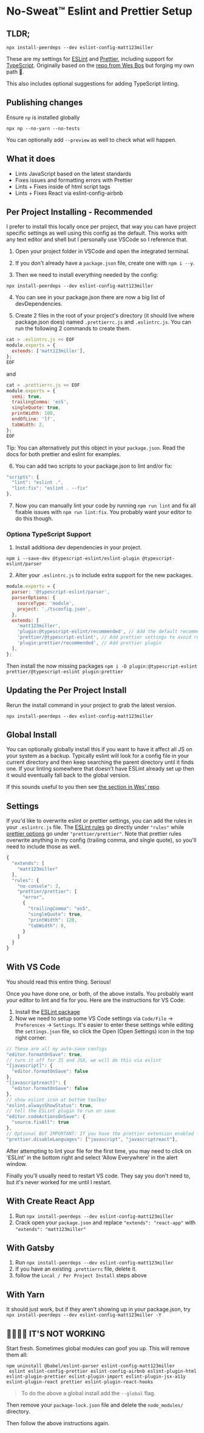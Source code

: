 # No-Sweat™ Eslint and Prettier Setup

## TLDR;

`npx install-peerdeps --dev eslint-config-matt123miller`

These are my settings for [ESLint](https://eslint.org/) and [Prettier](https://prettier.io/), including support for [TypeScript](https://www.typescriptlang.org/). Originally based on the [repo from Wes Bos](https://github.com/wesbos/eslint-config-wesbos) but forging my own path 🚀.

This also includes optional suggestions for adding TypeScript linting.

## Publishing changes

Ensure `np` is installed globally

`npx np --no-yarn --no-tests`

You can optionally add `--preview` as well to check what will happen.

## What it does

- Lints JavaScript based on the latest standards
- Fixes issues and formatting errors with Prettier
- Lints + Fixes inside of html script tags
- Lints + Fixes React via eslint-config-airbnb

## Per Project Installing - Recommended

I prefer to install this locally once per project, that way you can have project specific settings as well using this config as the default. This works with any text editor and shell but I personally use VSCode so I reference that.

1. Open your project folder in VSCode and open the integrated terminal.

2. If you don't already have a `package.json` file, create one with `npm i --y`.

3. Then we need to install everything needed by the config:

```
npx install-peerdeps --dev eslint-config-matt123miller
```

4. You can see in your package.json there are now a big list of devDependencies.

5. Create 2 files in the root of your project's directory (it should live where package.json does) named `.prettierrc.js` and `.eslintrc.js`. You can run the following 2 commands to create them.

```js
cat > .eslintrc.js << EOF
module.exports = {
  extends: ['matt123miller'],
};
EOF
```

and

```js
cat > .prettierrc.js << EOF
module.exports = {
  semi: true,
  trailingComma: 'es5',
  singleQuote: true,
  printWidth: 100,
  endOfLine: 'lf',
  tabWidth: 2,
};
EOF
```

Tip: You can alternatively put this object in your `package.json`. Read the docs for both prettier and eslint for examples.

6. You can add two scripts to your package.json to lint and/or fix:

```js
"scripts": {
  "lint": "eslint .",
  "lint:fix": "eslint . --fix"
},
```

7. Now you can manually lint your code by running `npm run lint` and fix all fixable issues with `npm run lint:fix`. You probably want your editor to do this though.

### Optiona TypeScript Support

1. Install additiona dev dependencies in your project.

```
npm i --save-dev @typescript-eslint/eslint-plugin @typescript-eslint/parser
```

2. Alter your `.eslintrc.js` to include extra support for the new packages.

```js
module.exports = {
  parser: '@typescript-eslint/parser',
  parserOptions: {
    sourceType: 'module',
    project: './tsconfig.json',
  },
  extends: [
    'matt123miller',
    'plugin:@typescript-eslint/recommended', // Add the default recommendations @typescript-eslint/eslint-plugin
    'prettier/@typescript-eslint', // Add prettier settings to avoid rules conflicts @typescript-eslint/eslint-plugin
    'plugin:prettier/recommended', // Add prettier plugin
  ],
};
```

Then install the now missing packages `npm i -D plugin:@typescript-eslint prettier/@typescript-eslint plugin:prettier`

## Updating the Per Project Install

Rerun the install command in your project to grab the latest version.

`npx install-peerdeps --dev eslint-config-matt123miller`

## Global Install

You can optionally globally install this if you want to have it affect all JS on your system as a backup. Typically eslint will look for a config file in your current directory and then keep searching the parent directory until it finds one. If your linting somewhere that doesn't have ESLint already set up then it would eventually fall back to the global version.

If this sounds useful to you then see [the section in Wes' repo](https://github.com/wesbos/eslint-config-wesbos#global-install).

## Settings

If you'd like to overwrite eslint or prettier settings, you can add the rules in your `.eslintrc.js` file. The [ESLint rules](https://eslint.org/docs/rules/) go directly under `"rules"` while [prettier options](https://prettier.io/docs/en/options.html) go under `"prettier/prettier"`. Note that prettier rules overwrite anything in my config (trailing comma, and single quote), so you'll need to include those as well.

```js
{
  "extends": [
    "matt123miller"
  ],
  "rules": {
    "no-console": 2,
    "prettier/prettier": [
      "error",
      {
        "trailingComma": "es5",
        "singleQuote": true,
        "printWidth": 120,
        "tabWidth": 8,
      }
    ]
  }
}
```

## With VS Code

You should read this entire thing. Serious!

Once you have done one, or both, of the above installs. You probably want your editor to lint and fix for you. Here are the instructions for VS Code:

1. Install the [ESLint package](https://marketplace.visualstudio.com/items?itemName=dbaeumer.vscode-eslint)
2. Now we need to setup some VS Code settings via `Code/File` → `Preferences` → `Settings`. It's easier to enter these settings while editing the `settings.json` file, so click the Open (Open Settings) icon in the top right corner:

```js
// These are all my auto-save configs
"editor.formatOnSave": true,
// turn it off for JS and JSX, we will do this via eslint
"[javascript]": {
  "editor.formatOnSave": false
},
"[javascriptreact]": {
  "editor.formatOnSave": false
},
// show eslint icon at bottom toolbar
"eslint.alwaysShowStatus": true,
// tell the ESLint plugin to run on save
"editor.codeActionsOnSave": {
  "source.fixAll": true
},
// Optional BUT IMPORTANT: If you have the prettier extension enabled for other languages like CSS and HTML, turn it off for JS since we are doing it through Eslint already
"prettier.disableLanguages": ["javascript", "javascriptreact"],
```

After attempting to lint your file for the first time, you may need to click on 'ESLint' in the bottom right and select 'Allow Everywhere' in the alert window.

Finally you'll usually need to restart VS code. They say you don't need to, but it's never worked for me until I restart.

## With Create React App

1. Run `npx install-peerdeps --dev eslint-config-matt123miller`
1. Crack open your `package.json` and replace `"extends": "react-app"` with `"extends": "matt123miller"`

## With Gatsby

1. Run `npx install-peerdeps --dev eslint-config-matt123miller`
1. If you have an existing `.prettierrc` file, delete it.
1. follow the `Local / Per Project Install` steps above

## With Yarn

It should just work, but if they aren't showing up in your package.json, try `npx install-peerdeps --dev eslint-config-matt123miller -Y`

## 🤬🤬🤬🤬 IT'S NOT WORKING

Start fresh. Sometimes global modules can goof you up. This will remove them all:

```
npm uninstall @babel/eslint-parser eslint-config-matt123miller
 eslint eslint-config-prettier eslint-config-airbnb eslint-plugin-html eslint-plugin-prettier eslint-plugin-import eslint-plugin-jsx-a11y eslint-plugin-react prettier eslint-plugin-react-hooks
```

> To do the above a global install add the `--global` flag.

Then remove your `package-lock.json` file and delete the `node_modules/` directory.

Then follow the above instructions again.
